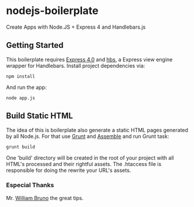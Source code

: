nodejs-boilerplate
==================

Create Apps with Node.JS + Express 4 and Handlebars.js

## Getting Started

This boilerplate requires [Express 4.0](http://github.com/visionmedia/express) and [hbs](https://github.com/donpark/hbs), a Express view engine wrapper for Handlebars. Install project dependencies via:

```shell
npm install
```

And run the app:

```shell
node app.js
```

## Build Static HTML

The idea of ​​this is boilerplate also generate a static HTML pages generated by all Node.js. For that use [Grunt](http://gruntjs.com/) and [Assemble](http://assemble.io/) and run Grunt task:

```shell
grunt build
```

One 'build' directory will be created in the root of your project with all HTML's processed and their rightful assets. The .htaccess file is responsible for doing the rewrite your URL's assets.

### Especial Thanks

Mr. [William Bruno](https://github.com/wbruno/) the great tips.